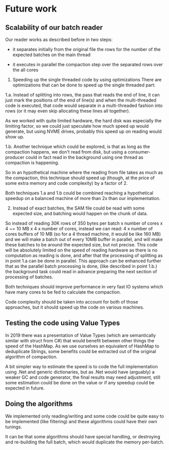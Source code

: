 Future work
=====

Scalability of our batch reader
---

Our reader works as described before in two steps:

* it separates initially from the original file the rows for the number of the expected batches on the main thread

* it executes in parallel the compaction step over the separated rows over the all cores

1. Speeding up the single threaded code by using optimizations
There are optimizations that can be done to speed up the single threaded part: 

1.a. Instead of splitting into rows, the pass that reads the end of line, it can just mark the positions of the end of line(s) and when the multi-threaded code is executed, 
that code would separate in a multi-threaded fashion into rows (or it may even skip allocating these lines all together). 

As we worked with quite limited hardware, the hard disk was especially the limiting factor, so we could just speculate how much 
speed up would generate, but using NVME drives, probably this speed up on reading would show up.

1.b. Another technique which could be explored, is that as long as the compaction happens, we don't read from disk, 
but using a consumer-producer could in fact read in the background using one thread as compaction is happening. 

So in an hypothetical machine where the reading from file takes as much as the compaction, this technique should speed up 
(though, at the price of some extra memory and code complexity) by a factor of 2.

Both techniques 1.a and 1.b could be combined reaching a hypothetical speedup on a balanced machine of more than 2x than our implementation.

2. Instead of exact batches, the SAM file could be read with some expected size, and batching would happen on the chunk of data.

So instead of reading 30K rows of 350 bytes per batch x number of cores x 4 ~= 10 MB x 4 x number of cores, instead we can read:
4 x number of cores buffers of 10 MB (so for a 4 thread machine, it would be like 160 MB) and we will make a batch out of every 10MB buffer in parallel, and will make these batches to be 
around the expected size, but not precise.
This code will be absolutely limited on the speed of reading hardware as there is no computation as reading is done, and after that the processing of splitting 
as in point 1.a can be done in parallel. This approach can be enhanced further that as the parallel batch processing is done, (like described in point 1.b.) 
the background task could read in advance preparing the next section of processing of batches.

Both techniques should improve performance in very fast IO systems which have many cores to be fed to calculate the compaction.

Code complexity should be taken into account for both of those approaches, but it should speed up the code on various machines.

Testing the code using Value Types
----
In 2019 there was a presentation of Value Types (which are semantically similar with struct from C#) that would benefit
between other things the speed of the HashMap. As we use ourselves an equivalent of HashMap to deduplicate Strings, 
some benefits could be extracted out of the original algorithm of compaction.

A bit simpler way to estimate the speed is to code the full implementation using .Net and generic dictionaries, but as
.Net would have (arguably) a weaker GC and code generator, the final results may need adjustment, still some estimation 
could be done on the value or if any speedup could be expected in future.

Doing the algorithms
---
We implemented only reading/writing and some code could be quite easy to be implemented (like filtering) and these algorithms 
could have their own tunings. 

It can be that some algorithms should have special handling, or destroying and re-building the full batch, which would
duplicate the memory per-batch.